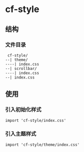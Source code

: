 # cf-style

## 结构

### 文件目录

``` text
 cf-style/
--| theme/
----| index.css
--| scrollbar/
----| index.css
--| index.css
```

## 使用

### 引入初始化样式

`import 'cf-style/index.css'`

### 引入主题样式

`import 'cf-style/theme/index.css'`

